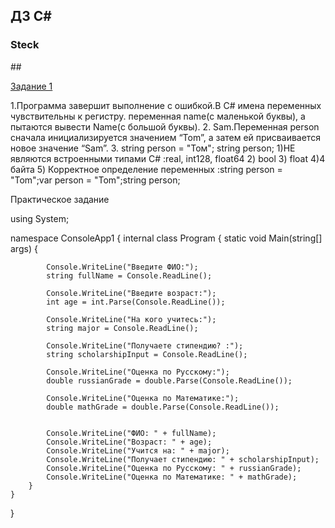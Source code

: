 ## ДЗ C#

### Steck

##[<p>Задание 1</p>](https://github.com/MariaMayskaya/-/blob/main/%D1%80%D1%8B%D0%B1%D0%B0/Program1.cs)

1.Программа завершит выполнение с ошибкой.В C# имена переменных чувствительны к регистру. переменная name(с маленькой буквы), а пытаются вывести Name(с большой буквы).
2. Sam.Переменная person сначала инициализируется значением “Tom”, а затем ей присваивается новое значение “Sam”.
3.  string person = "Том";
string person;
1)НЕ являются встроенными типами C# :real, int128, float64
2) bool
3) float
4)4 байта
5) Корректное определение переменных :string person = "Tom";var person = "Tom";string person;

<p>Практическое задание </p>
using System;

namespace ConsoleApp1
{
    internal class Program
    {
        static void Main(string[] args)
        {



            Console.WriteLine("Введите ФИО:");
            string fullName = Console.ReadLine();

            Console.WriteLine("Введите возраст:");
            int age = int.Parse(Console.ReadLine());

            Console.WriteLine("На кого учитесь:");
            string major = Console.ReadLine();

            Console.WriteLine("Получаете стипендию? :");
            string scholarshipInput = Console.ReadLine();

            Console.WriteLine("Оценка по Русскому:");
            double russianGrade = double.Parse(Console.ReadLine());

            Console.WriteLine("Оценка по Математике:");
            double mathGrade = double.Parse(Console.ReadLine());


            Console.WriteLine("ФИО: " + fullName);
            Console.WriteLine("Возраст: " + age);
            Console.WriteLine("Учится на: " + major);
            Console.WriteLine("Получает стипендию: " + scholarshipInput);
            Console.WriteLine("Оценка по Русскому: " + russianGrade);
            Console.WriteLine("Оценка по Математике: " + mathGrade);
        }
    }
}


